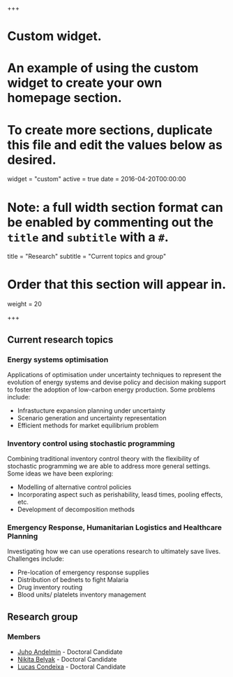 +++
# Custom widget.
# An example of using the custom widget to create your own homepage section.
# To create more sections, duplicate this file and edit the values below as desired.
widget = "custom"
active = true
date = 2016-04-20T00:00:00

# Note: a full width section format can be enabled by commenting out the `title` and `subtitle` with a `#`.
title = "Research"
subtitle = "Current topics and group"

# Order that this section will appear in.
weight = 20

+++

## Current research topics

### Energy systems optimisation

Applications of optimisation under uncertainty techniques to represent the evolution of energy systems and devise policy and decision making support to foster the adoption of low-carbon energy production. Some problems include:
* Infrastucture expansion planning under uncertainty
* Scenario generation and uncertainty representation
* Efficient methods for market equilibrium problem 

### Inventory control using stochastic programming

Combining traditional inventory control theory with the flexibility of stochastic programming we are able to address more general settings. Some ideas we have been exploring:

* Modelling of alternative control policies
* Incorporating aspect such as perishability, leasd times, pooling effects, etc.
* Development of decomposition methods

### Emergency Response, Humanitarian Logistics and Healthcare Planning

Investigating how we can use operations research to ultimately save lives. Challenges include:

* Pre-location of emergency response supplies
* Distribution of bednets to fight Malaria
* Drug inventory routing
* Blood units/ platelets inventory management



## Research group

### Members

* [Juho Andelmin](http://math.aalto.fi/en/people/juho.andelmin) - Doctoral Candidate
* [Nikita Belyak](http://math.aalto.fi/en/people/nikita.beliak) - Doctoral Candidate
* [Lucas Condeixa](http://math.aalto.fi/en/people/lucas.condeixa) - Doctoral Candidate
